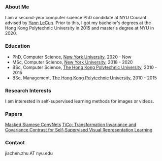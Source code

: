 ### About Me
I am a second-year computer science PhD condidate at NYU Courant advised by [Yann LeCun](http://yann.lecun.com/). Prior to this, I got my bachelor's degrees at the Hong Kong Polytechnic University in 2015 and master's degree at NYU in 2020.

### Education
- PhD, Computer Science, [New York University](https://cs.nyu.edu/home/index.html), 2020 - Now
- MSc, Computer Science, [New York University](https://cs.nyu.edu/home/index.html), 2018 - 2020
- BSc, Computer Science, [The Hong Kong Polytechnic University](https://www.comp.polyu.edu.hk/), 2010 - 2015
- BSc, Management, [The Hong Kong Polytechnic University](https://mm.polyu.edu.hk/), 2010 - 2015

### Research Interests
I am interested in self-supervised learning methods for images or videos.

### Papers
[Masked Siamese ConvNets](https://arxiv.org/abs/2206.07700)
[TiCo: Transformation Invariance and Covariance Contrast for Self-Supervised Visual Representation Learning](https://arxiv.org/abs/2206.10698)

### Contact
jiachen.zhu AT nyu.edu
